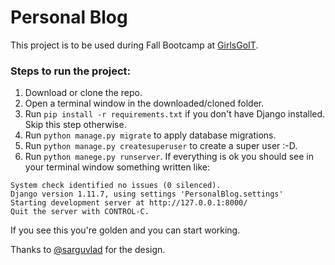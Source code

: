 # Personal Blog
This project is to be used during Fall Bootcamp at [GirlsGoIT](https://github.com/girlsgoit).

### Steps to run the project:
1. Download or clone the repo.
2. Open a terminal window in the downloaded/cloned folder.
3. Run `pip install -r requirements.txt` if you don't have Django installed. Skip this step otherwise.
4. Run `python manage.py migrate` to apply database migrations.
5. Run `python manage.py createsuperuser` to create a super user :-D.
6. Run `python manege.py runserver`. If everything is ok you should see in your terminal window something written like:

```
System check identified no issues (0 silenced).
Django version 1.11.7, using settings 'PersonalBlog.settings'
Starting development server at http://127.0.0.1:8000/
Quit the server with CONTROL-C.
```

If you see this you're golden and you can start working.


Thanks to [@sarguvlad](https://github.com/sarguvlad) for the design.